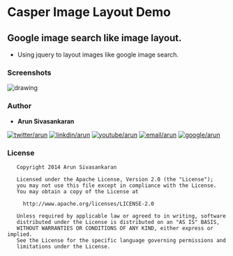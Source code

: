 Casper Image Layout Demo
========================
## Google image search like image layout.
* Using jquery to layout images like google image search.

### Screenshots
![drawing](https://i.imgur.com/NS1TTga.png)

### Author

* **Arun Sivasankaran**

[![twitter/arun][twitter-icon]][twitter-link]
[![linkdin/arun][linkdin-icon]][linkdin-link]
[![youtube/arun][youtube-icon]][youtube-link]
[![email/arun][email-icon]][email-link]
[![google/arun][google-icon]][google-link]


### License

```
   Copyright 2014 Arun Sivasankaran

   Licensed under the Apache License, Version 2.0 (the "License");
   you may not use this file except in compliance with the License.
   You may obtain a copy of the License at

     http://www.apache.org/licenses/LICENSE-2.0

   Unless required by applicable law or agreed to in writing, software
   distributed under the License is distributed on an "AS IS" BASIS,
   WITHOUT WARRANTIES OR CONDITIONS OF ANY KIND, either express or implied.
   See the License for the specific language governing permissions and
   limitations under the License.

```



[license-image]: http://img.shields.io/badge/license-Apache_2.0-blue.svg?style=flat
[license-url]: LICENSE

[bower-version-image]: http://img.shields.io/bower/v/angular-bootstrap-switch.svg?style=flat
[bower-url]: http://bower.io/search/?q=angular-bootstrap-switch

[npm-url]: https://npmjs.org/package/angular-bootstrap-switch
[npm-version-image]: http://img.shields.io/npm/v/angular-bootstrap-switch.svg?style=flat

[travis-image]: http://img.shields.io/travis/frapontillo/angular-bootstrap-switch/develop.svg?style=flat
[travis-url]: https://travis-ci.org/frapontillo/angular-bootstrap-switch

[twitter-icon]: http://i.imgur.com/dflo2Ux.png
[twitter-link]: http://twitter.com/aparthi
 
[google-icon]: http://i.imgur.com/efS6sYn.png
[google-link]: http://google.com

[email-icon]: http://i.imgur.com/cF4rQ9N.png
[email-link]: <mailto:arunparthiban@gmail.com>

[linkdin-icon]: http://i.imgur.com/7VfZnN8.png
[linkdin-link]: https:www.linkedin.com/in/arunsivasankaran

[youtube-icon]: http://i.imgur.com/8bGJCdM.png
[youtube-link]: https://www.youtube.com/user/arunsivasankara


